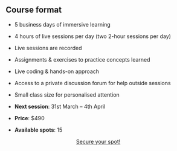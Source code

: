## Course format

- 5 business days of immersive learning
- 4 hours of live sessions per day (two 2-hour sessions per day)
- Live sessions are recorded
- Assignments & exercises to practice concepts learned
- Live coding & hands-on approach
- Access to a private discussion forum for help outside sessions
- Small class size for personalised attention

- **Next session**: 31st March – 4th April
- **Price**: $490
- **Available spots**: 15


<div style="display:flex; justify-content:center;">
<a href="https://mathspp.gumroad.com/l/intermediate-python-course?wanted=true" target="_blank" class="btn" style="margin-right: 1em;">Secure your spot!</a>
</div>
